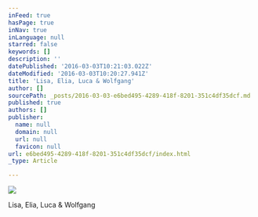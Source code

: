 ```yaml
---
inFeed: true
hasPage: true
inNav: true
inLanguage: null
starred: false
keywords: []
description: ''
datePublished: '2016-03-03T10:21:03.022Z'
dateModified: '2016-03-03T10:20:27.941Z'
title: 'Lisa, Elia, Luca & Wolfgang'
author: []
sourcePath: _posts/2016-03-03-e6bed495-4289-418f-8201-351c4df35dcf.md
published: true
authors: []
publisher:
  name: null
  domain: null
  url: null
  favicon: null
url: e6bed495-4289-418f-8201-351c4df35dcf/index.html
_type: Article

---
```

![](https://the-grid-user-content.s3-us-west-2.amazonaws.com/fce4b9fb-61a4-46ed-9fcd-417cb6eb44d1.jpg)

Lisa, Elia, Luca & Wolfgang